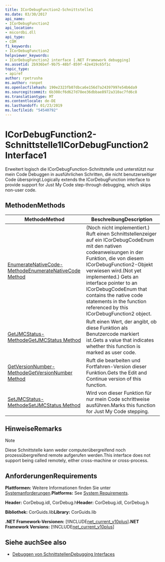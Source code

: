 ```yaml
---
title: ICorDebugFunction2-Schnittstelle1
ms.date: 03/30/2017
api_name:
- ICorDebugFunction2
api_location:
- mscordbi.dll
api_type:
- COM
f1_keywords:
- ICorDebugFunction2
helpviewer_keywords:
- ICorDebugFunction2 interface [.NET Framework debugging]
ms.assetid: 2b936bef-9b75-48bf-859f-42e419c65f1c
topic_type:
- apiref
author: rpetrusha
ms.author: ronpet
ms.openlocfilehash: 190e2323fb07dbca6e156d7a24397997e54b6da9
ms.sourcegitcommit: 6b308cf6d627d78ee36dbbae8972a310ac7fd6c8
ms.translationtype: MT
ms.contentlocale: de-DE
ms.lasthandoff: 01/23/2019
ms.locfileid: "54540792"
---
```

# <a name="icordebugfunction2-interface1"></a><span data-ttu-id="f877f-102">ICorDebugFunction2-Schnittstelle1</span><span class="sxs-lookup"><span data-stu-id="f877f-102">ICorDebugFunction2 Interface1</span></span>
<span data-ttu-id="f877f-103">Erweitert logisch die ICorDebugFunction-Schnittstelle und unterstützt nur mein Code Debuggen in ausführlichen Schritten, die nicht benutzerseitiger Code überspringt.</span><span class="sxs-lookup"><span data-stu-id="f877f-103">Logically extends the ICorDebugFunction interface to provide support for Just My Code step-through debugging, which skips non-user code.</span></span>  
  
## <a name="methods"></a><span data-ttu-id="f877f-104">Methoden</span><span class="sxs-lookup"><span data-stu-id="f877f-104">Methods</span></span>  
  
|<span data-ttu-id="f877f-105">Methode</span><span class="sxs-lookup"><span data-stu-id="f877f-105">Method</span></span>|<span data-ttu-id="f877f-106">Beschreibung</span><span class="sxs-lookup"><span data-stu-id="f877f-106">Description</span></span>|  
|------------|-----------------|  
|[<span data-ttu-id="f877f-107">EnumerateNativeCode-Methode</span><span class="sxs-lookup"><span data-stu-id="f877f-107">EnumerateNativeCode Method</span></span>](../../../../docs/framework/unmanaged-api/debugging/icordebugfunction2-enumeratenativecode-method.md)|<span data-ttu-id="f877f-108">(Noch nicht implementiert.) Ruft einen Schnittstellenzeiger auf ein ICorDebugCodeEnum mit den nativen codeanweisungen in der Funktion, die von diesem ICorDebugFunction2-Objekt verwiesen wird.</span><span class="sxs-lookup"><span data-stu-id="f877f-108">(Not yet implemented.) Gets an interface pointer to an ICorDebugCodeEnum that contains the native code statements in the function referenced by this ICorDebugFunction2 object.</span></span>|  
|[<span data-ttu-id="f877f-109">GetJMCStatus-Methode</span><span class="sxs-lookup"><span data-stu-id="f877f-109">GetJMCStatus Method</span></span>](../../../../docs/framework/unmanaged-api/debugging/icordebugfunction2-getjmcstatus-method.md)|<span data-ttu-id="f877f-110">Ruft einen Wert, der angibt, ob diese Funktion als Benutzercode markiert ist.</span><span class="sxs-lookup"><span data-stu-id="f877f-110">Gets a value that indicates whether this function is marked as user code.</span></span>|  
|[<span data-ttu-id="f877f-111">GetVersionNumber-Methode</span><span class="sxs-lookup"><span data-stu-id="f877f-111">GetVersionNumber Method</span></span>](../../../../docs/framework/unmanaged-api/debugging/icordebugfunction2-getversionnumber-method.md)|<span data-ttu-id="f877f-112">Ruft die bearbeiten und Fortfahren-Version dieser Funktion.</span><span class="sxs-lookup"><span data-stu-id="f877f-112">Gets the Edit and Continue version of this function.</span></span>|  
|[<span data-ttu-id="f877f-113">SetJMCStatus-Methode</span><span class="sxs-lookup"><span data-stu-id="f877f-113">SetJMCStatus Method</span></span>](../../../../docs/framework/unmanaged-api/debugging/icordebugfunction2-setjmcstatus-method.md)|<span data-ttu-id="f877f-114">Wird von dieser Funktion für nur mein Code schrittweise ausführen.</span><span class="sxs-lookup"><span data-stu-id="f877f-114">Marks this function for Just My Code stepping.</span></span>|  
  
## <a name="remarks"></a><span data-ttu-id="f877f-115">Hinweise</span><span class="sxs-lookup"><span data-stu-id="f877f-115">Remarks</span></span>  
  
> [!NOTE]
>  <span data-ttu-id="f877f-116">Diese Schnittstelle kann weder computerübergreifend noch prozessübergreifend remote aufgerufen werden.</span><span class="sxs-lookup"><span data-stu-id="f877f-116">This interface does not support being called remotely, either cross-machine or cross-process.</span></span>  
  
## <a name="requirements"></a><span data-ttu-id="f877f-117">Anforderungen</span><span class="sxs-lookup"><span data-stu-id="f877f-117">Requirements</span></span>  
 <span data-ttu-id="f877f-118">**Plattformen:** Weitere Informationen finden Sie unter [Systemanforderungen](../../../../docs/framework/get-started/system-requirements.md).</span><span class="sxs-lookup"><span data-stu-id="f877f-118">**Platforms:** See [System Requirements](../../../../docs/framework/get-started/system-requirements.md).</span></span>  
  
 <span data-ttu-id="f877f-119">**Header:** CorDebug.idl, CorDebug.h</span><span class="sxs-lookup"><span data-stu-id="f877f-119">**Header:** CorDebug.idl, CorDebug.h</span></span>  
  
 <span data-ttu-id="f877f-120">**Bibliothek:** CorGuids.lib</span><span class="sxs-lookup"><span data-stu-id="f877f-120">**Library:** CorGuids.lib</span></span>  
  
 <span data-ttu-id="f877f-121">**.NET Framework-Versionen:** [!INCLUDE[net_current_v10plus](../../../../includes/net-current-v10plus-md.md)]</span><span class="sxs-lookup"><span data-stu-id="f877f-121">**.NET Framework Versions:** [!INCLUDE[net_current_v10plus](../../../../includes/net-current-v10plus-md.md)]</span></span>  
  
## <a name="see-also"></a><span data-ttu-id="f877f-122">Siehe auch</span><span class="sxs-lookup"><span data-stu-id="f877f-122">See also</span></span>
- [<span data-ttu-id="f877f-123">Debuggen von Schnittstellen</span><span class="sxs-lookup"><span data-stu-id="f877f-123">Debugging Interfaces</span></span>](../../../../docs/framework/unmanaged-api/debugging/debugging-interfaces.md)
